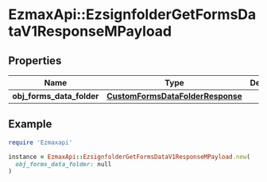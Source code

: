 # EzmaxApi::EzsignfolderGetFormsDataV1ResponseMPayload

## Properties

| Name | Type | Description | Notes |
| ---- | ---- | ----------- | ----- |
| **obj_forms_data_folder** | [**CustomFormsDataFolderResponse**](CustomFormsDataFolderResponse.md) |  |  |

## Example

```ruby
require 'Ezmaxapi'

instance = EzmaxApi::EzsignfolderGetFormsDataV1ResponseMPayload.new(
  obj_forms_data_folder: null
)
```

